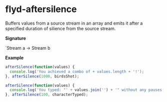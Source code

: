 # flyd-aftersilence
Buffers values from a source stream in an array and emits it after a
specified duration of silience from the source stream.

__Signature__

`Stream a -> Stream b

__Example__

```javascript
afterSilence(function(values) {
  console.log('You achieved a combo of + values.length + '!');
}, afterSilence(1000, birdsShot);
```

```javascript
afterSilence(function(values) {
  console.log('You typed: "' + values.join('') + '" without any pauses');
}, afterSilence(100, characterTyped);
```
